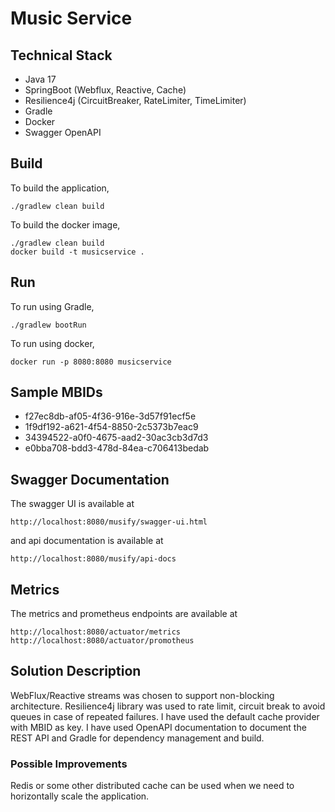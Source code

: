# Music Service

## Technical Stack
- Java 17
- SpringBoot (Webflux, Reactive, Cache)
- Resilience4j (CircuitBreaker, RateLimiter, TimeLimiter)
- Gradle
- Docker
- Swagger OpenAPI

## Build
To build the application,
```
./gradlew clean build
```

To build the docker image,
```
./gradlew clean build
docker build -t musicservice .
```

## Run

To run using Gradle,
```
./gradlew bootRun
```
To run using docker,
```
docker run -p 8080:8080 musicservice
```

## Sample MBIDs
- f27ec8db-af05-4f36-916e-3d57f91ecf5e
- 1f9df192-a621-4f54-8850-2c5373b7eac9
- 34394522-a0f0-4675-aad2-30ac3cb3d7d3
- e0bba708-bdd3-478d-84ea-c706413bedab

## Swagger Documentation
The swagger UI is available at
```
http://localhost:8080/musify/swagger-ui.html
```
and api documentation is available at
```
http://localhost:8080/musify/api-docs
```

## Metrics
The metrics and prometheus endpoints are available at
```
http://localhost:8080/actuator/metrics
http://localhost:8080/actuator/promotheus
```

## Solution Description
WebFlux/Reactive streams was chosen to support non-blocking architecture. Resilience4j library was used to rate limit, 
circuit break to avoid queues in case of repeated failures. I have used the default cache provider with MBID as key. 
I have used OpenAPI documentation to document the REST API and Gradle for dependency management and build.

### Possible Improvements
Redis or some other distributed cache can be used when we need to horizontally scale the application. 

